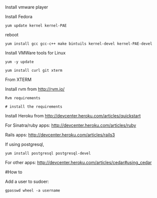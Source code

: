 Install vmware player

Install Fedora

	yum update kernel kernel-PAE

reboot

	yum install gcc gcc-c++ make bintuils kernel-devel kernel-PAE-devel

Install VMWare tools for Linux

	yum -y update
	
	yum install curl git xterm

From XTERM

Install rvm from http://rvm.io/

	Rvm requirements 			
	
	# install the requirements

Install Heroku from  http://devcenter.heroku.com/articles/quickstart

For Sinatra/ruby apps: http://devcenter.heroku.com/articles/ruby

Rails apps:  http://devcenter.heroku.com/articles/rails3

If using postgresql, 

	yum install postgresql postgresql-devel

For other apps: http://devcenter.heroku.com/articles/cedar#using_cedar

#How to

Add a user to sudoer: 
	
	gpasswd wheel -a username
